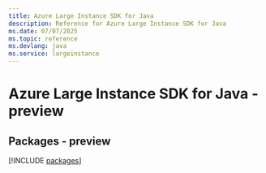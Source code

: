 ```yaml
---
title: Azure Large Instance SDK for Java
description: Reference for Azure Large Instance SDK for Java
ms.date: 07/07/2025
ms.topic: reference
ms.devlang: java
ms.service: largeinstance
---
```

# Azure Large Instance SDK for Java - preview
## Packages - preview
[!INCLUDE [packages](large-instance-index.md)]